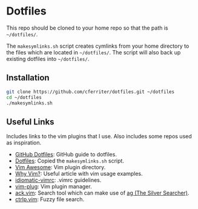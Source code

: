 Dotfiles
========
This repo should be cloned to your home repo so that the path is `~/dotfiles/`.

The `makesymlinks.sh` script creates cymlinks from your home directory to the
files which are located in `~/dotfiles/`. The script will also back up existing
dotfiles into `~/dotfiles/`.

Installation
------------

``` bash
git clone https://github.com/cferriter/dotfiles.git ~/dotfiles
cd ~/dotfiles
./makesymlinks.sh
```

Useful Links
------------
Includes links to the vim plugins that I use. Also includes some repos used as inspiration.

- [GitHub Dotfiles](https://dotfiles.github.io/): GitHub guide to dotfiles.
- [Dotfiles](https://github.com/michaeljsmalley/dotfiles.git): Copied the `makesymlinks.sh` script.
- [Vim Awesome](https://vimawesome.com/): Vim plugin directory.
- [Why Vim?](http://www.terminally-incoherent.com/blog/2012/03/21/why-vim/): Useful article with vim usage examples.
- [idiomatic-vimrc](https://github.com/romainl/idiomatic-vimrc.git): .vimrc guidelines.
- [vim-plug](https://github.com/junegunn/vim-plug): Vim plugin manager.
- [ack.vim](https://github.com/mileszs/ack.vim): Search tool which can make use of [ag (The Silver Searcher)](https://github.com/ggreer/the_silver_searcher).
- [ctrlp.vim](https://github.com/ctrlpvim/ctrlp.vim): Fuzzy file search.

